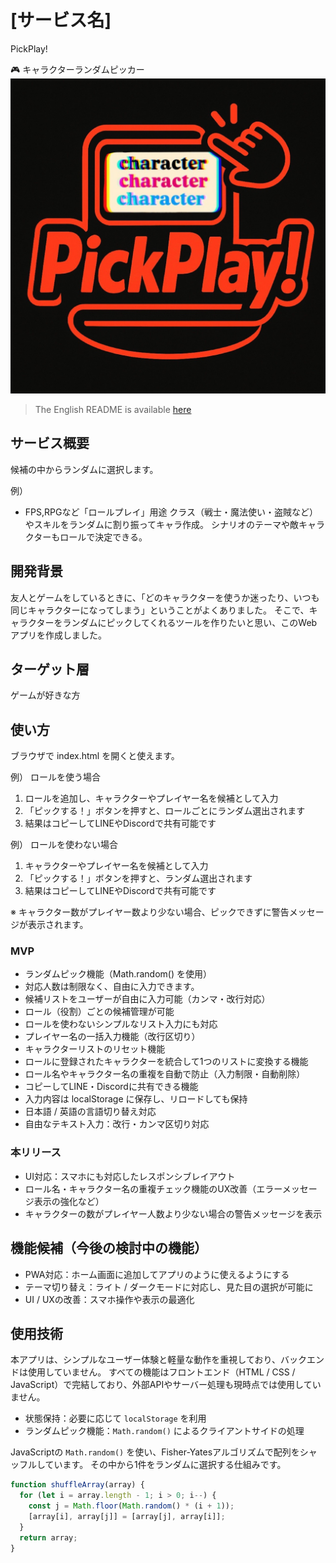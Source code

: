 # [サービス名]
PickPlay!

🎮 キャラクターランダムピッカー
![PickPlay! ロゴ](images/PickPlay-icon.jpg)

> The English README is available [here](README.md)

##  サービス概要
候補の中からランダムに選択します。

例）
- FPS,RPGなど「ロールプレイ」用途
クラス（戦士・魔法使い・盗賊など）やスキルをランダムに割り振ってキャラ作成。
シナリオのテーマや敵キャラクターもロールで決定できる。

## 開発背景
友人とゲームをしているときに、「どのキャラクターを使うか迷ったり、いつも同じキャラクターになってしまう」ということがよくありました。
そこで、キャラクターをランダムにピックしてくれるツールを作りたいと思い、このWebアプリを作成しました。

## ターゲット層
ゲームが好きな方

## 使い方
ブラウザで index.html を開くと使えます。

例）  ロールを使う場合
1. ロールを追加し、キャラクターやプレイヤー名を候補として入力
2. 「ピックする！」ボタンを押すと、ロールごとにランダム選出されます
3. 結果はコピーしてLINEやDiscordで共有可能です

例）  ロールを使わない場合
1. キャラクターやプレイヤー名を候補として入力
2. 「ピックする！」ボタンを押すと、ランダム選出されます
3. 結果はコピーしてLINEやDiscordで共有可能です

※ キャラクター数がプレイヤー数より少ない場合、ピックできずに警告メッセージが表示されます。

### MVP
- ランダムピック機能（Math.random() を使用）
- 対応人数は制限なく、自由に入力できます。
- 候補リストをユーザーが自由に入力可能（カンマ・改行対応）
- ロール（役割）ごとの候補管理が可能
- ロールを使わないシンプルなリスト入力にも対応
- プレイヤー名の一括入力機能（改行区切り）
- キャラクターリストのリセット機能
- ロールに登録されたキャラクターを統合して1つのリストに変換する機能
- ロール名やキャラクター名の重複を自動で防止（入力制限・自動削除）
- コピーしてLINE・Discordに共有できる機能
- 入力内容は localStorage に保存し、リロードしても保持
- 日本語 / 英語の言語切り替え対応
- 自由なテキスト入力：改行・カンマ区切り対応

### 本リリース
- UI対応：スマホにも対応したレスポンシブレイアウト
- ロール名・キャラクター名の重複チェック機能のUX改善（エラーメッセージ表示の強化など）
- キャラクターの数がプレイヤー人数より少ない場合の警告メッセージを表示

## 機能候補（今後の検討中の機能）
- PWA対応：ホーム画面に追加してアプリのように使えるようにする
- テーマ切り替え：ライト / ダークモードに対応し、見た目の選択が可能に
- UI / UXの改善：スマホ操作や表示の最適化

##  使用技術
本アプリは、シンプルなユーザー体験と軽量な動作を重視しており、バックエンドは使用していません。
すべての機能はフロントエンド（HTML / CSS / JavaScript）で完結しており、外部APIやサーバー処理も現時点では使用していません。

- 状態保持：必要に応じて `localStorage` を利用
- ランダムピック機能：`Math.random()` によるクライアントサイドの処理

JavaScriptの `Math.random()` を使い、Fisher-Yatesアルゴリズムで配列をシャッフルしています。
その中から1件をランダムに選択する仕組みです。

```js
function shuffleArray(array) {
  for (let i = array.length - 1; i > 0; i--) {
    const j = Math.floor(Math.random() * (i + 1));
    [array[i], array[j]] = [array[j], array[i]];
  }
  return array;
}

